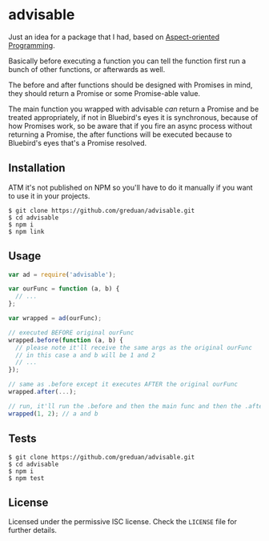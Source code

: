# advisable

Just an idea for a package that I had, based on
[Aspect-oriented Programming][aop].

[aop]: https://en.wikipedia.org/wiki/Aspect-oriented_programming

Basically before executing a function you can tell the function first run a
bunch of other functions, or afterwards as well.

The before and after functions should be designed with Promises in mind, they
should return a Promise or some Promise-able value.

The main function you wrapped with advisable *can* return a Promise and be
treated appropriately, if not in Bluebird's eyes it is synchronous, because of
how Promises work, so be aware that if you fire an async process without
returning a Promise, the after functions will be executed because to Bluebird's
eyes that's a Promise resolved.

## Installation

ATM it's not published on NPM so you'll have to do it manually if you want to
use it in your projects.

```
$ git clone https://github.com/greduan/advisable.git
$ cd advisable
$ npm i
$ npm link
```

## Usage

```js
var ad = require('advisable');

var ourFunc = function (a, b) {
  // ...
};

var wrapped = ad(ourFunc);

// executed BEFORE original ourFunc
wrapped.before(function (a, b) {
  // please note it'll receive the same args as the original ourFunc
  // in this case a and b will be 1 and 2
  // ...
});

// same as .before except it executes AFTER the original ourFunc
wrapped.after(...);

// run, it'll run the .before and then the main func and then the .after
wrapped(1, 2); // a and b
```

## Tests

```
$ git clone https://github.com/greduan/advisable.git
$ cd advisable
$ npm i
$ npm test
```

## License

Licensed under the permissive ISC license.  Check the `LICENSE` file for further
details.
